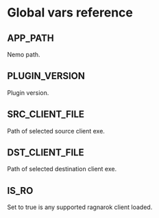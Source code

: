 # Global vars reference


## APP_PATH

Nemo path.

## PLUGIN_VERSION

Plugin version.

## SRC_CLIENT_FILE

Path of selected source client exe.

## DST_CLIENT_FILE

Path of selected destination client exe.

## IS_RO

Set to true is any supported ragnarok client loaded.
